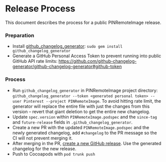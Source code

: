 # Release Process
This document describes the process for a public PINRemoteImage release.

### Preparation
- Install [github_changelog_generator](https://github.com/skywinder/Github-Changelog-Generator): `sudo gem install github_changelog_generator`
- Generate a GitHub Personal Access Token to prevent running into public GitHub API rate limits: https://github.com/github-changelog-generator/github-changelog-generator#github-token

### Process
- Run `github_changelog_generator` in PINRemoteImage project directory: `github_changelog_generator --token <generated personal token> --user Pinterest --project PINRemoteImage`. To avoid hitting rate limit, the generator will replace the entire file with just the changes from this version – revert that giant deletion to get the entire new changelog.
- Update `spec.version` within `PINRemoteImage.podspec` and the `since-tag` and `future-release` fields in `.github_changelog_generator`.
- Create a new PR with the updated `PINRemoteImage.podspec` and the newly generated changelog, add `#changelog` to the PR message so the CI will not prevent merging it.
- After merging in the PR, [create a new GitHub release](https://github.com/Pinterest/PINRemoteImage/releases/new). Use the generated changelog for the new release.
- Push to Cocoapods with `pod trunk push`
